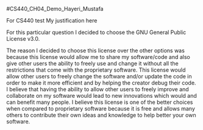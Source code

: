 #CS440_CH04_Demo_Hayeri_Mustafa

For CS440 test My justification here

For this particular question I decided to choose the GNU General Public License v3.0.

The reason I decided to choose this license over the other options was because this license would allow me to share my software/code and also give other users the ability to freely use and change it without all the restrictions that come with the proprietary software. This license would allow other users to freely change the software and/or update the code in order to make it more efficient and by helping the creator debug their code. I believe that having the ability to allow other users to freely improve and collaborate on my software would lead to new innovations which would and can benefit many people. I believe this license is one of the better choices when compared to proprietary software because it is free and allows many others to contribute their own ideas and knowledge to help better your own software. 

